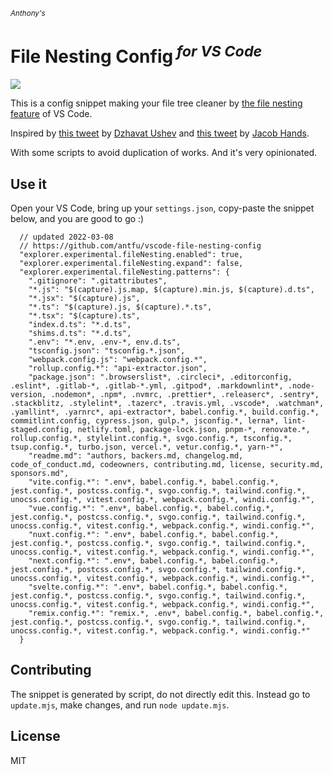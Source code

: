 <sub><em>Anthony's</em></sub>
<h1>File Nesting Config<sup><em> for VS Code</em></sup></h1>

![](https://user-images.githubusercontent.com/11247099/157142238-b00deecb-8d56-424f-9b20-ef6a6f5ddf99.png)

This is a config snippet making your file tree cleaner by [the file nesting feature](https://code.visualstudio.com/updates/v1_64#_explorer-file-nesting) of VS Code.

Inspired by [this tweet](https://twitter.com/dzhavatushev/status/1500511236634599430) by [Dzhavat Ushev](https://twitter.com/dzhavatushev) and [this tweet](https://twitter.com/jachands/status/1500173829733240844) by [Jacob Hands](https://twitter.com/jachands).

With some scripts to avoid duplication of works. And it's very opinionated.

## Use it

Open your VS Code, bring up your `settings.json`, copy-paste the snippet below, and you are good to go :)

```jsonc
  // updated 2022-03-08
  // https://github.com/antfu/vscode-file-nesting-config
  "explorer.experimental.fileNesting.enabled": true,
  "explorer.experimental.fileNesting.expand": false,
  "explorer.experimental.fileNesting.patterns": {
    ".gitignore": ".gitattributes",
    "*.js": "$(capture).js.map, $(capture).min.js, $(capture).d.ts",
    "*.jsx": "$(capture).js",
    "*.ts": "$(capture).js, $(capture).*.ts",
    "*.tsx": "$(capture).ts",
    "index.d.ts": "*.d.ts",
    "shims.d.ts": "*.d.ts",
    ".env": "*.env, .env-*, env.d.ts",
    "tsconfig.json": "tsconfig.*.json",
    "webpack.config.js": "webpack.config.*",
    "rollup.config.*": "api-extractor.json",
    "package.json": ".browserslist*, .circleci*, .editorconfig, .eslint*, .gitlab-*, .gitlab-*.yml, .gitpod*, .markdownlint*, .node-version, .nodemon*, .npm*, .nvmrc, .prettier*, .releaserc*, .sentry*, .stackblitz, .stylelint*, .tazerc*, .travis.yml, .vscode*, .watchman*, .yamllint*, .yarnrc*, api-extractor*, babel.config.*, build.config.*, commitlint.config, cypress.json, gulp.*, jsconfig.*, lerna*, lint-staged.config, netlify.toml, package-lock.json, pnpm-*, renovate.*, rollup.config.*, stylelint.config.*, svgo.config.*, tsconfig.*, tsup.config.*, turbo.json, vercel.*, vetur.config.*, yarn-*",
    "readme.md": "authors, backers.md, changelog.md, code_of_conduct.md, codeowners, contributing.md, license, security.md, sponsors.md",
    "vite.config.*": ".env*, babel.config.*, babel.config.*, jest.config.*, postcss.config.*, svgo.config.*, tailwind.config.*, unocss.config.*, vitest.config.*, webpack.config.*, windi.config.*",
    "vue.config.*": ".env*, babel.config.*, babel.config.*, jest.config.*, postcss.config.*, svgo.config.*, tailwind.config.*, unocss.config.*, vitest.config.*, webpack.config.*, windi.config.*",
    "nuxt.config.*": ".env*, babel.config.*, babel.config.*, jest.config.*, postcss.config.*, svgo.config.*, tailwind.config.*, unocss.config.*, vitest.config.*, webpack.config.*, windi.config.*",
    "next.config.*": ".env*, babel.config.*, babel.config.*, jest.config.*, postcss.config.*, svgo.config.*, tailwind.config.*, unocss.config.*, vitest.config.*, webpack.config.*, windi.config.*",
    "svelte.config.*": ".env*, babel.config.*, babel.config.*, jest.config.*, postcss.config.*, svgo.config.*, tailwind.config.*, unocss.config.*, vitest.config.*, webpack.config.*, windi.config.*",
    "remix.config.*": "remix.*, .env*, babel.config.*, babel.config.*, jest.config.*, postcss.config.*, svgo.config.*, tailwind.config.*, unocss.config.*, vitest.config.*, webpack.config.*, windi.config.*"
  }
```

## Contributing

The snippet is generated by script, do not directly edit this. Instead go to `update.mjs`, make changes, and run `node update.mjs`.

## License

MIT
